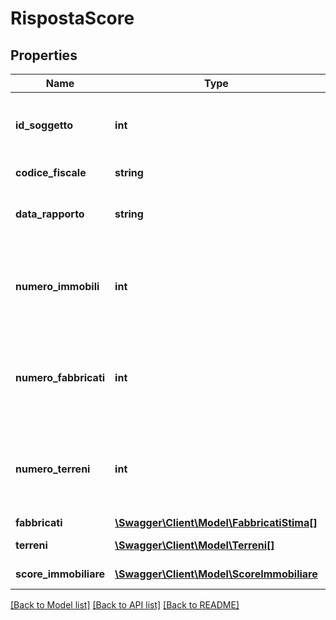 # RispostaScore

## Properties
Name | Type | Description | Notes
------------ | ------------- | ------------- | -------------
**id_soggetto** | **int** | Identificativo univoco Cerved del Soggetto (persona fisica o giuridica) | [optional] 
**codice_fiscale** | **string** | Codice fiscale del Soggetto | [optional] 
**data_rapporto** | **string** | Ultima data di aggiornamento del Rapporto Catastale | [optional] 
**numero_immobili** | **int** | Numero di immobili (attraverso un legame di possesso) legati all&#39;interrogazione corrente | [optional] 
**numero_fabbricati** | **int** | Numero di fabbricati (attraverso un legame di possesso) legati all&#39;interrogazione corrente | [optional] 
**numero_terreni** | **int** | Numero di terreni (attraverso un legame di possesso) legati all&#39;interrogazione corrente | [optional] 
**fabbricati** | [**\Swagger\Client\Model\FabbricatiStima[]**](FabbricatiStima.md) | Fabbricati | [optional] 
**terreni** | [**\Swagger\Client\Model\Terreni[]**](Terreni.md) | Lista terreni trovati | [optional] 
**score_immobiliare** | [**\Swagger\Client\Model\ScoreImmobiliare**](ScoreImmobiliare.md) | Score immobiliare | [optional] 

[[Back to Model list]](../README.md#documentation-for-models) [[Back to API list]](../README.md#documentation-for-api-endpoints) [[Back to README]](../README.md)


